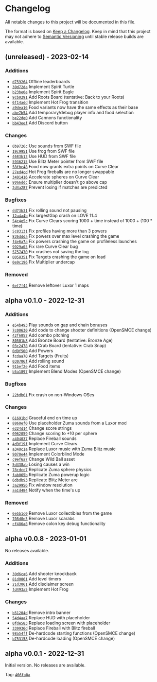 
# Changelog
All notable changes to this project will be documented in this file.

The format is based on [Keep a Changelog](http://keepachangelog.com/).
Keep in mind that this project may not adhere to [Semantic Versioning](http://semver.org/)
until stable release builds are available.

## (unreleased) - 2023-02-14

### Additions
- [`d759264`][unreleased-a1] Offline leaderboards
- [`30d72da`][unreleased-a2] Implement Spirit Turtle
- [`b23be0e`][unreleased-a3] Implement Spirit Eagle
- [`9cb0291`][unreleased-a4] Add Roots Board (tentative: Back to your Roots)
- [`6f14add`][unreleased-a5] Implement Hot Frog transition
- [`a9dea16`][unreleased-a6] Food variants now have the same effects as their base
- [`abe7b54`][unreleased-a7] Add temporary/debug player info and food selection
- [`be22de0`][unreleased-a8] Add Cannons functionality
- [`bb43eef`][unreleased-a9] Add Discord button

### Changes
- [`0b9726c`][unreleased-c1] Use sounds from SWF file
- [`19c9951`][unreleased-c2] Use frog from SWF file
- [`4683b13`][unreleased-c3] Use HUD from SWF file
- [`5936215`][unreleased-c4] Use Blitz Meter pointer from SWF file
- [`58fbc48`][unreleased-c5] Food now grants extra points on Curve Clear
- [`27ed4cd`][unreleased-c6] Hot Frog fireballs are no longer swappable
- [`3491416`][unreleased-c7] Accelerate spheres on Curve Clear
- [`80a6ddc`][unreleased-c8] Ensure multiplier doesn't go above cap
- [`2d4a287`][unreleased-c9] Prevent losing if matches are predicted

### Bugfixes
- [`dd73b31`][unreleased-b1] Fix rolling sound not pausing
- [`12a4a4b`][unreleased-b2] Fix largestGap crash on LOVE 11.4
- [`54c4e5c`][unreleased-b3] Fix Curve Clears scoring 1000 + time instead of 1000 + (100 * time)
- [`5c83131`][unreleased-b4] Fix profiles having more than 3 powers
- [`836ddda`][unreleased-b5] Fix powers over max level crashing the game
- [`f4e6a7a`][unreleased-b6] Fix powers crashing the game on profileless launches
- [`9929a05`][unreleased-b7] Fix rare Curve Clear bug
- [`5757470`][unreleased-b8] Fix crashes not saving the log
- [`0058351`][unreleased-b9] Fix Targets crashing the game on load
- [`0e9c196`][unreleased-b10] Fix Multiplier undercap

### Removed
- [`6ef7f44`][unreleased-r1] Remove leftover Luxor 1 maps

[unreleased-a1]: https://github.com/ZumaBlitzRemake/ZumaBlitzRemake/commit/d759264
[unreleased-a2]: https://github.com/ZumaBlitzRemake/ZumaBlitzRemake/commit/30d72da
[unreleased-a3]: https://github.com/ZumaBlitzRemake/ZumaBlitzRemake/commit/b23be0e
[unreleased-a4]: https://github.com/ZumaBlitzRemake/ZumaBlitzRemake/commit/9cb0291
[unreleased-a5]: https://github.com/ZumaBlitzRemake/ZumaBlitzRemake/commit/6f14add
[unreleased-a6]: https://github.com/ZumaBlitzRemake/ZumaBlitzRemake/commit/a9dea16
[unreleased-a7]: https://github.com/ZumaBlitzRemake/ZumaBlitzRemake/commit/abe7b54
[unreleased-a8]: https://github.com/ZumaBlitzRemake/ZumaBlitzRemake/commit/be22de0
[unreleased-a9]: https://github.com/ZumaBlitzRemake/ZumaBlitzRemake/commit/bb43eef

[unreleased-c1]: https://github.com/ZumaBlitzRemake/ZumaBlitzRemake/commit/0b9726c
[unreleased-c2]: https://github.com/ZumaBlitzRemake/ZumaBlitzRemake/commit/19c9951
[unreleased-c3]: https://github.com/ZumaBlitzRemake/ZumaBlitzRemake/commit/4683b13
[unreleased-c4]: https://github.com/ZumaBlitzRemake/ZumaBlitzRemake/commit/5936215
[unreleased-c5]: https://github.com/ZumaBlitzRemake/ZumaBlitzRemake/commit/58fbc48
[unreleased-c6]: https://github.com/ZumaBlitzRemake/ZumaBlitzRemake/commit/27ed4cd
[unreleased-c7]: https://github.com/ZumaBlitzRemake/ZumaBlitzRemake/commit/3491416
[unreleased-c8]: https://github.com/ZumaBlitzRemake/ZumaBlitzRemake/commit/80a6ddc
[unreleased-c9]: https://github.com/ZumaBlitzRemake/ZumaBlitzRemake/commit/2d4a287

[unreleased-b1]: https://github.com/ZumaBlitzRemake/ZumaBlitzRemake/commit/dd73b31
[unreleased-b2]: https://github.com/ZumaBlitzRemake/ZumaBlitzRemake/commit/12a4a4b
[unreleased-b3]: https://github.com/ZumaBlitzRemake/ZumaBlitzRemake/commit/54c4e5c
[unreleased-b4]: https://github.com/ZumaBlitzRemake/ZumaBlitzRemake/commit/5c83131
[unreleased-b5]: https://github.com/ZumaBlitzRemake/ZumaBlitzRemake/commit/836ddda
[unreleased-b6]: https://github.com/ZumaBlitzRemake/ZumaBlitzRemake/commit/f4e6a7a
[unreleased-b7]: https://github.com/ZumaBlitzRemake/ZumaBlitzRemake/commit/9929a05
[unreleased-b8]: https://github.com/ZumaBlitzRemake/ZumaBlitzRemake/commit/5757470
[unreleased-b9]: https://github.com/ZumaBlitzRemake/ZumaBlitzRemake/commit/0058351
[unreleased-b10]: https://github.com/ZumaBlitzRemake/ZumaBlitzRemake/commit/0e9c196

[unreleased-r1]: https://github.com/ZumaBlitzRemake/ZumaBlitzRemake/commit/6ef7f44

## alpha v0.1.0 - 2022-12-31

### Additions
- [`e54b493`][a-v0.1.0-a1] Play sounds on gap and chain bonuses
- [`7c00630`][a-v0.1.0-a2] Add code to change shooter definitions (OpenSMCE change)
- [`42f6852`][a-v0.1.0-a3] Add combo pitching
- [`80501b8`][a-v0.1.0-a4] Add Bronze Board (tentative: Bronze Age)
- [`03c2478`][a-v0.1.0-a5] Add Crab Board (tentative: Crab Snap)
- [`0d9f500`][a-v0.1.0-a6] Add Powers
- [`fcdaa70`][a-v0.1.0-a7] Add Targets (Fruits)
- [`030706f`][a-v0.1.0-a8] Add rolling sound
- [`91bef2e`][a-v0.1.0-a9] Add Food items
- [`b5a1897`][a-v0.1.0-a10] Implement Blend Modes (OpenSMCE change)

### Bugfixes
- [`22bdb61`][a-v0.1.0-b1] Fix crash on non-Windows OSes

### Changes
- [`61691bd`][a-v0.1.0-c1] Graceful end on time up
- [`8860ef0`][a-v0.1.0-c2] Use placeholder Zuma sounds from a Luxor mod
- [`e324d14`][a-v0.1.0-c3] Change score strings
- [`0962059`][a-v0.1.0-c4] Change scoring to +10 per sphere
- [`a404037`][a-v0.1.0-c5] Replace Fireball sounds
- [`4d9f19f`][a-v0.1.0-c6] Implement Curve Clears
- [`a340c1a`][a-v0.1.0-c7] Replace Luxor music with Zuma Blitz music
- [`9070e44`][a-v0.1.0-c8] Implement Colorblind Mode
- [`c9ef6a7`][a-v0.1.0-c9] Change Wild Ball asset
- [`5d438ab`][a-v0.1.0-c10] Losing causes a win
- [`78cdcc7`][a-v0.1.0-c11] Replicate Zuma sphere physics
- [`fab065b`][a-v0.1.0-c12] Replicate Zuma powerup logic
- [`6dbdb93`][a-v0.1.0-c13] Replicate Blitz Meter arc
- [`3a29956`][a-v0.1.0-c14] Fix window resolution
- [`aa1d484`][a-v0.1.0-c15] Notify when the time's up

### Removed
- [`6e5b1c0`][a-v0.1.0-r1] Remove Luxor collectibles from the game
- [`708d0e5`][a-v0.1.0-r2] Remove Luxor scarabs
- [`cf486a8`][a-v0.1.0-r3] Remove colon key debug functionality

[a-v0.1.0-a1]: https://github.com/ZumaBlitzRemake/ZumaBlitzRemake/commit/e54b493
[a-v0.1.0-a2]: https://github.com/ZumaBlitzRemake/ZumaBlitzRemake/commit/7c00630
[a-v0.1.0-a3]: https://github.com/ZumaBlitzRemake/ZumaBlitzRemake/commit/42f6852
[a-v0.1.0-a4]: https://github.com/ZumaBlitzRemake/ZumaBlitzRemake/commit/80501b8
[a-v0.1.0-a5]: https://github.com/ZumaBlitzRemake/ZumaBlitzRemake/commit/03c2478
[a-v0.1.0-a6]: https://github.com/ZumaBlitzRemake/ZumaBlitzRemake/commit/0d9f500
[a-v0.1.0-a7]: https://github.com/ZumaBlitzRemake/ZumaBlitzRemake/commit/fcdaa70
[a-v0.1.0-a8]: https://github.com/ZumaBlitzRemake/ZumaBlitzRemake/commit/030706f
[a-v0.1.0-a9]: https://github.com/ZumaBlitzRemake/ZumaBlitzRemake/commit/91bef2e
[a-v0.1.0-a10]: https://github.com/ZumaBlitzRemake/ZumaBlitzRemake/commit/b5a1897

[a-v0.1.0-b1]: https://github.com/ZumaBlitzRemake/ZumaBlitzRemake/commit/22bdb61

[a-v0.1.0-c1]: https://github.com/ZumaBlitzRemake/ZumaBlitzRemake/commit/61691bd
[a-v0.1.0-c2]: https://github.com/ZumaBlitzRemake/ZumaBlitzRemake/commit/8860ef0
[a-v0.1.0-c3]: https://github.com/ZumaBlitzRemake/ZumaBlitzRemake/commit/e324d14
[a-v0.1.0-c4]: https://github.com/ZumaBlitzRemake/ZumaBlitzRemake/commit/0962059
[a-v0.1.0-c5]: https://github.com/ZumaBlitzRemake/ZumaBlitzRemake/commit/a404037
[a-v0.1.0-c6]: https://github.com/ZumaBlitzRemake/ZumaBlitzRemake/commit/4d9f19f
[a-v0.1.0-c7]: https://github.com/ZumaBlitzRemake/ZumaBlitzRemake/commit/a340c1a
[a-v0.1.0-c8]: https://github.com/ZumaBlitzRemake/ZumaBlitzRemake/commit/9070e44
[a-v0.1.0-c9]: https://github.com/ZumaBlitzRemake/ZumaBlitzRemake/commit/c9ef6a7
[a-v0.1.0-c10]: https://github.com/ZumaBlitzRemake/ZumaBlitzRemake/commit/5d438ab
[a-v0.1.0-c11]: https://github.com/ZumaBlitzRemake/ZumaBlitzRemake/commit/78cdcc7
[a-v0.1.0-c12]: https://github.com/ZumaBlitzRemake/ZumaBlitzRemake/commit/fab065b
[a-v0.1.0-c13]: https://github.com/ZumaBlitzRemake/ZumaBlitzRemake/commit/6dbdb93
[a-v0.1.0-c14]: https://github.com/ZumaBlitzRemake/ZumaBlitzRemake/commit/3a29956
[a-v0.1.0-c15]: https://github.com/ZumaBlitzRemake/ZumaBlitzRemake/commit/aa1d484

[a-v0.1.0-r1]: https://github.com/ZumaBlitzRemake/ZumaBlitzRemake/commit/6e5b1c0
[a-v0.1.0-r2]: https://github.com/ZumaBlitzRemake/ZumaBlitzRemake/commit/708d0e5
[a-v0.1.0-r3]: https://github.com/ZumaBlitzRemake/ZumaBlitzRemake/commit/cf486a8

## alpha v0.0.8 - 2023-01-01

No releases available.

### Additions
- [`30d6ca6`][a-v0.0.8-a1] Add shooter knockback
- [`81d0861`][a-v0.0.8-a2] Add level timers
- [`21d3061`][a-v0.0.8-a3] Add disclaimer screen
- [`fd493a5`][a-v0.0.8-a4] Implement Hot Frog

### Changes
- [`b51204d`][a-v0.0.8-c1] Remove intro banner
- [`54d4aa7`][a-v0.0.8-c2] Replace HUD with placeholder
- [`0fde583`][a-v0.0.8-c3] Replace loading screen with placeholder
- [`339936d`][a-v0.0.8-c4] Replace Fireball with Blitz fireball
- [`98a54ff`][a-v0.0.8-c5] De-hardcode starting functions (OpenSMCE change)
- [`b753158`][a-v0.0.8-c6] De-hardcode loading (OpenSMCE change)

[a-v0.0.8-a1]: https://github.com/ZumaBlitzRemake/ZumaBlitzRemake/commit/30d6ca6
[a-v0.0.8-a2]: https://github.com/ZumaBlitzRemake/ZumaBlitzRemake/commit/81d0861
[a-v0.0.8-a3]: https://github.com/ZumaBlitzRemake/ZumaBlitzRemake/commit/21d3061
[a-v0.0.8-a4]: https://github.com/ZumaBlitzRemake/ZumaBlitzRemake/commit/fd493a5

[a-v0.0.8-c1]: https://github.com/ZumaBlitzRemake/ZumaBlitzRemake/commit/b51204d
[a-v0.0.8-c2]: https://github.com/ZumaBlitzRemake/ZumaBlitzRemake/commit/54d4aa7
[a-v0.0.8-c3]: https://github.com/ZumaBlitzRemake/ZumaBlitzRemake/commit/0fde583
[a-v0.0.8-c4]: https://github.com/ZumaBlitzRemake/ZumaBlitzRemake/commit/339936d
[a-v0.0.8-c5]: https://github.com/ZumaBlitzRemake/ZumaBlitzRemake/commit/98a54ff
[a-v0.0.8-c6]: https://github.com/ZumaBlitzRemake/ZumaBlitzRemake/commit/b753158

## alpha v0.0.1 - 2022-12-31
  
Initial version. No releases are available.

Tag: [`466fa8a`][466fa8a]

[466fa8a]: https://github.com/ZumaBlitzRemake/ZumaBlitzRemake/commit/466fa8a